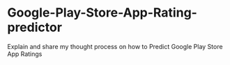 # Google-Play-Store-App-Rating-predictor
Explain and share my thought process on how to Predict Google Play Store App Ratings
